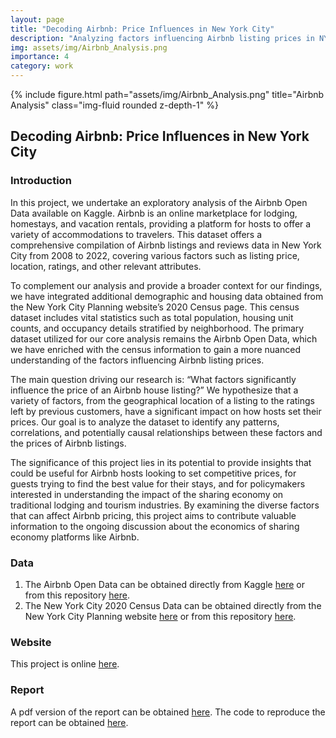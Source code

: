 ```yaml
---
layout: page
title: "Decoding Airbnb: Price Influences in New York City"
description: "Analyzing factors influencing Airbnb listing prices in NYC."
img: assets/img/Airbnb_Analysis.png
importance: 4
category: work
---
```


<div class="row">
    <div class="col-sm mt-3 mt-md-0">
        {% include figure.html path="assets/img/Airbnb_Analysis.png" title="Airbnb Analysis" class="img-fluid rounded z-depth-1" %}
    </div>
</div>

## Decoding Airbnb: Price Influences in New York City

### Introduction

In this project, we undertake an exploratory analysis of the Airbnb Open Data available on Kaggle. Airbnb is an online marketplace for lodging, homestays, and vacation rentals, providing a platform for hosts to offer a variety of accommodations to travelers. This dataset offers a comprehensive compilation of Airbnb listings and reviews data in New York City from 2008 to 2022, covering various factors such as listing price, location, ratings, and other relevant attributes.

To complement our analysis and provide a broader context for our findings, we have integrated additional demographic and housing data obtained from the New York City Planning website’s 2020 Census page. This census dataset includes vital statistics such as total population, housing unit counts, and occupancy details stratified by neighborhood. The primary dataset utilized for our core analysis remains the Airbnb Open Data, which we have enriched with the census information to gain a more nuanced understanding of the factors influencing Airbnb listing prices.

The main question driving our research is: “What factors significantly influence the price of an Airbnb house listing?” We hypothesize that a variety of factors, from the geographical location of a listing to the ratings left by previous customers, have a significant impact on how hosts set their prices. Our goal is to analyze the dataset to identify any patterns, correlations, and potentially causal relationships between these factors and the prices of Airbnb listings.

The significance of this project lies in its potential to provide insights that could be useful for Airbnb hosts looking to set competitive prices, for guests trying to find the best value for their stays, and for policymakers interested in understanding the impact of the sharing economy on traditional lodging and tourism industries. By examining the diverse factors that can affect Airbnb pricing, this project aims to contribute valuable information to the ongoing discussion about the economics of sharing economy platforms like Airbnb.

### Data

1. The Airbnb Open Data can be obtained directly from Kaggle [here](https://www.kaggle.com/datasets/arianazmoudeh/airbnbopendata/data) or from this repository [here](https://github.com/jessicayanwang/Airbnb_Analysis/blob/main/Data/Airbnb_Open_Data.csv).
2. The New York City 2020 Census Data can be obtained directly from the New York City Planning website [here](https://s-media.nyc.gov/agencies/dcp/assets/files/excel/data-tools/census/census2020/nyc_decennialcensusdata_2010_2020_change-core-geographies.xlsx) or from this repository [here](https://github.com/jessicayanwang/Airbnb_Analysis/blob/main/Data/nyc_census_2020.csv).

### Website

This project is online [here](https://jessicayanwang.github.io/Airbnb_Analysis/).

### Report

A pdf version of the report can be obtained [here](https://github.com/jessicayanwang/Airbnb_Analysis/blob/main/Report/Report.pdf). The code to reproduce the report can be obtained [here](https://github.com/jessicayanwang/Airbnb_Analysis/blob/main/Report/Report.Rmd).